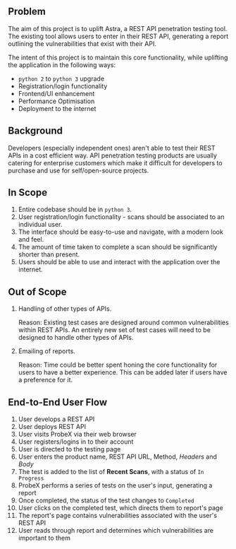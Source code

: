 ## Problem 

The aim of this project is to uplift Astra, a REST API penetration testing tool. The existing tool allows users to enter in their REST API, generating a report outlining the vulnerabilities that exist with their API. 

The intent of this project is to maintain this core functionality, while uplifting the application in the following ways:
- `python 2` to `python 3` upgrade
- Registration/login functionality
- Frontend/UI enhancement
- Performance Optimisation 
- Deployment to the internet

## Background

Developers (especially independent ones) aren't able to test their REST APIs in a cost efficient way. API penetration testing products are usually catering for enterprise customers which make it difficult for developers to purchase and use for self/open-source projects.

## In Scope

1. Entire codebase should be in `python 3`.
2. User registration/login functionality - scans should be associated to an individual user.
3. The interface should be easy-to-use and navigate, with a modern look and feel.
4. The amount of time taken to complete a scan should be significantly shorter than present.
5. Users should be able to use and interact with the application over the internet.

## Out of Scope

1. Handling of other types of APIs.

	Reason: Existing test cases are designed around common vulnerabilities within REST APIs. An entirely new set of test cases will need to be designed to handle other types of APIs.

2. Emailing of reports.

	Reason: Time could be better spent honing the core functionality for users to have a better experience. This can be added later if users have a preference for it.

## End-to-End User Flow

1. User develops a REST API
2. User deploys REST API 
3. User visits ProbeX via their web browser
4. User registers/logins in to their account
5. User is directed to the testing page
6. User enters the product name, REST API URL, Method, *Headers* and *Body*
7. The test is added to the list of **Recent Scans**, with a status of `In Progress`
8. ProbeX performs a series of tests on the user's input, generating a report
9. Once completed, the status of the test changes to `Completed`
10. User clicks on the completed test, which directs them to report's page
11. The report's page contains vulnerabilities associated with the user's REST API
12. User reads through report and determines which vulnerabilities are important to them
